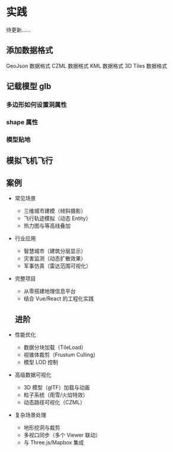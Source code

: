 # 实践
待更新......

## 添加数据格式

GeoJson 数据格式
CZML 数据格式
KML 数据格式
3D Tiles 数据格式

## 记载模型 glb

### 多边形如何设置洞属性

### shape 属性

### 模型贴地

## 模拟飞机飞行

## 案例

- 常见场景
  - 三维城市建模（倾斜摄影）
  - 飞行轨迹模拟（动态 Entity）
  - 热力图与等高线叠加
- 行业应用
  - 智慧城市（建筑分层显示）
  - 灾害监测（动态扩散效果）
  - 军事仿真（雷达范围可视化）
- 完整项目

  - 从零搭建地理信息平台
  - 结合 Vue/React 的工程化实践

  ## 进阶

- 性能优化
  - 数据分块加载（TileLoad）
  - 视锥体裁剪（Frustum Culling）
  - 模型 LOD 控制
- 高级数据可视化
  - 3D 模型（glTF）加载与动画
  - 粒子系统（雨雪/火焰特效）
  - 动态路径可视化（CZML）
- 复杂场景处理
  - 地形挖洞与裁剪
  - 多视口同步（多个 Viewer 联动）
  - 与 Three.js/Mapbox 集成
